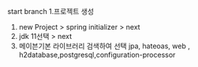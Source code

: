 start branch
1.프로젝트 생성 
 1) new Project > spring initializer > next
 2) jdk 11선택 > next
 3) 메이븐기본 라이브러리 검색하여 선택 
    jpa, hateoas, web , h2database,postgresql,configuration-processor
 